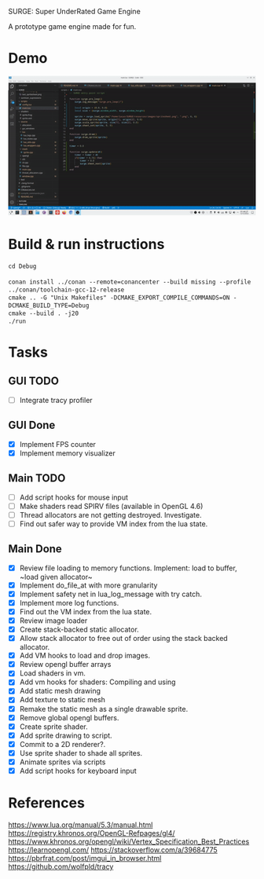  SURGE: Super UnderRated Game Engine

 A prototype game engine made for fun.

# Demo

![](resources/demo.gif)

# Build & run instructions

```
cd Debug

conan install ../conan --remote=conancenter --build missing --profile ../conan/toolchain-gcc-12-release
cmake .. -G "Unix Makefiles" -DCMAKE_EXPORT_COMPILE_COMMANDS=ON -DCMAKE_BUILD_TYPE=Debug
cmake --build . -j20
./run
```

# Tasks

## GUI TODO
* [ ] Integrate tracy profiler

## GUI Done
* [x] Implement FPS counter
* [x] Implement memory visualizer

##  Main TODO
* [ ] Add script hooks for mouse input
* [ ] Make shaders read SPIRV files (available in OpenGL 4.6)
* [ ] Thread allocators are not getting destroyed. Investigate.
* [ ] Find out safer way to provide VM index from the lua state.

## Main Done
* [x] Review file loading to memory functions. Implement: load to buffer, ~load given allocator~
* [x] Implement do_file_at with more granularity
* [x] Implement safety net in lua_log_message with try catch.
* [x] Implement more log functions.
* [x] Find out the VM index from the lua state.
* [x] Review image loader
* [x] Create stack-backed static allocator.
* [x] Allow stack allocator to free out of order using the stack backed allocator.
* [x] Add VM hooks to load and drop images.
* [x] Review opengl buffer arrays
* [x] Load shaders in vm.
* [x] Add vm hooks for shaders: Compiling and using
* [x] Add static mesh drawing
* [x] Add texture to static mesh
* [x] Remake the static mesh as a single drawable sprite.
* [x] Remove global opengl buffers.
* [x] Create sprite shader.
* [x] Add sprite drawing to script.
* [x] Commit to a 2D renderer?.
* [x] Use sprite shader to shade all sprites. 
* [x] Animate sprites via scripts
* [x] Add script hooks for keyboard input

# References
https://www.lua.org/manual/5.3/manual.html
https://registry.khronos.org/OpenGL-Refpages/gl4/
https://www.khronos.org/opengl/wiki/Vertex_Specification_Best_Practices
https://learnopengl.com/
https://stackoverflow.com/a/39684775
https://pbrfrat.com/post/imgui_in_browser.html
https://github.com/wolfpld/tracy